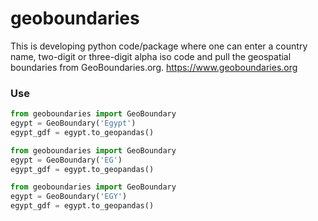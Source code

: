 # geoboundaries

This is developing python code/package where one can enter a country name, two-digit or three-digit alpha iso code and pull the geospatial boundaries from GeoBoundaries.org. https://www.geoboundaries.org

### Use

```python
from geoboundaries import GeoBoundary
egypt = GeoBoundary('Egypt')
egypt_gdf = egypt.to_geopandas()
```

```python
from geoboundaries import GeoBoundary
egypt = GeoBoundary('EG')
egypt_gdf = egypt.to_geopandas()
```

```python
from geoboundaries import GeoBoundary
egypt = GeoBoundary('EGY')
egypt_gdf = egypt.to_geopandas()
```
